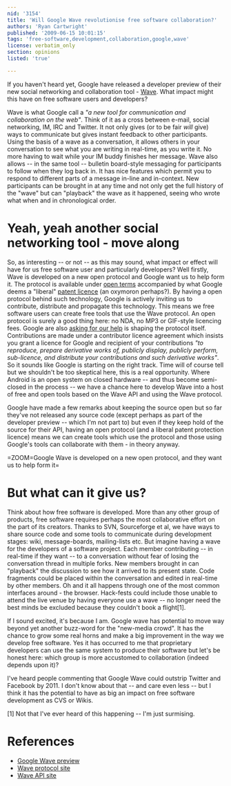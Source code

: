 ```yaml
---
nid: '3154'
title: 'Will Google Wave revolutionise free software collaboration?'
authors: 'Ryan Cartwright'
published: '2009-06-15 10:01:15'
tags: 'free-software,development,collaboration,google,wave'
license: verbatim_only
section: opinions
listed: 'true'

---
```

If you haven't heard yet, Google have released a developer preview of their new social networking and collaboration tool - [Wave](http://wave.google.com). What impact might this have on free software users and developers?

<!--break-->

Wave is what Google call a _"a new tool for communication and collaboration on the web"_. Think of it as a cross between e-mail, social networking, IM, IRC and Twitter. It not only gives (or to be fair _will_ give) ways to communicate but gives instant feedback to other participants. Using the basis of a wave as a conversation, it allows others in your conversation to see what you are writing in real-time, as you write it. No more having to wait while your IM buddy finishes her message. Wave also allows -- in the same tool -- bulletin board-style messaging for participants to follow when they log back in. It has nice features which permit you to respond to different parts of a message in-line and in-context. New participants can be brought in at any time and not only get the full history of the "wave" but can "playback" the wave as it happened, seeing who wrote what when and in chronological order.

# Yeah, yeah another social networking tool - move along

So, as interesting -- or not -- as this may sound, what impact or effect will have for us free software user and particularly developers? Well firstly, Wave is developed on a new open protocol and Google want us to help form it. The protocol is available under [open terms](http://www.waveprotocol.org) accompanied by what Google deems a "liberal" [patent licence](http://www.waveprotocol.org/patent-license) (an oxymoron perhaps?). By having a open protocol behind such technology, Google is actively inviting us to contribute, distribute and propagate this technology. This means we free software users can create free tools that use the Wave protocol. An open protocol is surely a good thing here: no NDA, no MP3 or GIF-style licencing fees. Google are also [asking for our help](http://www.waveprotocol.org/wave-community-principles) is shaping the protocol itself. Contributions are made under a contributor licence agreement which insists you grant a licence for Google and recipient of your contributions _"to reproduce, prepare derivative works of, publicly display, publicly perform, sub-licence, and distribute your contributions and such derivative works"_. So it sounds like Google is starting on the right track. Time will of course tell but we shouldn't be too skeptical here, this is a real opportunity. Where Android is an open system on closed hardware -- and thus become semi-closed in the process -- we have a chance here to develop Wave into a host of free and open tools based on the Wave API and using the Wave protocol.

Google have made a few remarks about keeping the source open but so far they've not released any source code (except perhaps as part of the developer preview -- which I'm not part to) but even if they keep hold of the source for their API, having an open protocol (and a liberal patent protection licence) means we can create tools which use the protocol and those using Google's tools can collaborate with them - in theory anyway.

=ZOOM=Google Wave is developed on a new open protocol, and they want us to help form it=

# But what can it give us?

Think about how free software is developed. More than any other group of products, free software requires perhaps the most collaborative effort on the part of its creators. Thanks to SVN, Sourceforge et al, we have ways to share source code and some tools to communicate during development stages: wiki, message-boards, mailing-lists etc. But imagine having a wave for the developers of a software project. Each member contributing -- in real-time if they want -- to a conversation without fear of losing the conversation thread in multiple forks. New members brought in can "playback" the discussion to see how it arrived to its present state. Code fragments could be placed within the conversation and edited in real-time by other members. Oh and it all happens through one of the most common interfaces around - the browser. Hack-fests could include those unable to attend the live venue by having everyone use a wave -- no longer need the best minds be excluded because they couldn't book a flight[1].

If I sound excited, it's because I am. Google wave has potential to move way beyond yet another buzz-word for the "new-media crowd". It has the chance to grow some real horns and make a big improvement in the way we develop free software. Yes it has occurred to me that proprietary developers can use the same system to produce their software but let's be honest here: which group is more accustomed to collaboration (indeed depends upon it)?

I've heard people commenting that Google Wave could outstrip Twitter and Facebook by 2011. I don't know about that -- and care even less -- but I think it has the potential to have as big an impact on free software development as CVS or Wikis.

[1] Not that I've ever heard of this happening -- I'm just surmising.

# References

* [Google Wave preview](http://wave.google.com)
* [Wave protocol site](http://www.waveprotocol.org)
* [Wave API site](http://code.google.com/apis/wave/)